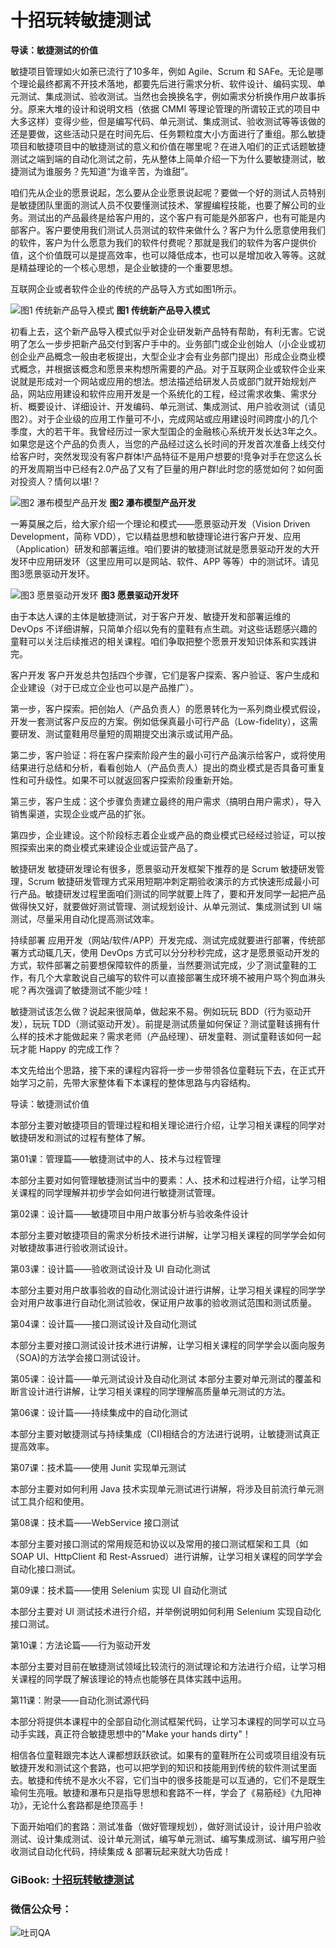 # 十招玩转敏捷测试


**导读：敏捷测试的价值**

敏捷项目管理如火如荼已流行了10多年，例如 Agile、Scrum 和 SAFe。无论是哪个理论最终都离不开技术落地，都要先后进行需求分析、软件设计、编码实现、单元测试、集成测试、验收测试。当然也会换换名字，例如需求分析换作用户故事拆分。原来大堆的设计和说明文档（依据 CMMI 等理论管理的所谓较正式的项目中大多这样）变得少些，但是编写代码、单元测试、集成测试、验收测试等等该做的还是要做，这些活动只是在时间先后、任务颗粒度大小方面进行了重组。那么敏捷项目和敏捷项目中的敏捷测试的意义和价值在哪里呢？在进入咱们的正式话题敏捷测试之端到端的自动化测试之前，先从整体上简单介绍一下为什么要敏捷测试，敏捷测试为谁服务？先知道“为谁辛苦，为谁甜”。

咱们先从企业的愿景说起，怎么要从企业愿景说起呢？要做一个好的测试人员特别是敏捷团队里面的测试人员不仅要懂测试技术、掌握编程技能，也要了解公司的业务。测试出的产品最终是给客户用的，这个客户有可能是外部客户，也有可能是内部客户。客户要使用我们测试人员测试的软件来做什么？客户为什么愿意使用我们的软件，客户为什么愿意为我们的软件付费呢？那就是我们的软件为客户提供价值，这个价值既可以是提高效率，也可以降低成本，也可以是增加收入等等。这就是精益理论的一个核心思想，是企业敏捷的一个重要思想。

互联网企业或者软件企业的传统的产品导入方式如图1所示。

![图1 传统新产品导入模式](http://images.gitbook.cn/9c5c7ce0-3c74-11e8-b910-0bd86df9eb8b)
**图1 传统新产品导入模式**

初看上去，这个新产品导入模式似乎对企业研发新产品特有帮助，有利无害。它说明了怎么一步步把新产品交付到客户手中的。业务部门或企业创始人（小企业或初创企业产品概念一般由老板提出，大型企业才会有业务部门提出）形成企业商业模式概念，并根据该概念和愿景来构想所需要的产品。对于互联网企业或软件企业来说就是形成对一个网站或应用的想法。想法描述给研发人员或部门就开始规划产品，网站应用建设和软件应用开发是一个系统化的工程，经过需求收集、需求分析、概要设计、详细设计、开发编码、单元测试、集成测试、用户验收测试（请见图2）。对于企业级的应用工作量可不小，完成网站或应用建设时间跨度小的几个季度，大的若干年。我曾经历过一家大型国企的金融核心系统开发长达3年之久。如果您是这个产品的负责人，当您的产品经过这么长时间的开发首次准备上线交付给客户时，突然发现没有客户群体!产品特征不是用户想要的!竞争对手在您这么长的开发周期当中已经有2.0产品了又有了巨量的用户群!此时您的感觉如何？如何面对投资人？情何以堪!？

![图2 瀑布模型产品开发](http://images.gitbook.cn/be341f80-3c74-11e8-b910-0bd86df9eb8b)
**图2 瀑布模型产品开发**

一筹莫展之后，给大家介绍一个理论和模式——愿景驱动开发（Vision Driven Development，简称 VDD），它以精益思想和敏捷理论进行客户开发、应用（Application）研发和部署运维。咱们要讲的敏捷测试就是愿景驱动开发的大开发环中应用研发环（这里应用可以是网站、软件、APP 等等）中的测试环。请见图3愿景驱动开发环。

![图3 愿景驱动开发环](http://images.gitbook.cn/d3abba80-3c74-11e8-ad1e-01748e099093)
**图3 愿景驱动开发环**

由于本达人课的主体是敏捷测试，对于客户开发、敏捷开发和部署运维的 DevOps 不详细讲解，只简单介绍以免有的童鞋有点生疏。对这些话题感兴趣的童鞋可以关注后续推迟的相关课程。咱们争取把整个愿景开发知识体系和实践讲完。

客户开发
客户开发总共包括四个步骤，它们是客户探索、客户验证、客户生成和企业建设（对于已成立企业也可以是产品推广）。

第一步，客户探索。把创始人（产品负责人）的愿景转化为一系列商业模式假设，开发一套测试客户反应的方案。例如低保真最小可行产品（Low-fidelity），这需要研发、测试童鞋用尽量短的周期提交出演示或试用产品。

第二步，客户验证：将在客户探索阶段产生的最小可行产品演示给客户，或将使用结果进行总结和分析，看看创始人（产品负责人）提出的商业模式是否具备可重复性和可升级性。如果不可以就返回客户探索阶段重新开始。

第三步，客户生成：这个步骤负责建立最终的用户需求（搞明白用户需求），导入销售渠道，实现企业或产品的扩张。

第四步，企业建设。这个阶段标志着企业或产品的商业模式已经经过验证，可以按照探索出来的商业模式来建设企业或运营产品了。

敏捷研发
敏捷研发理论有很多，愿景驱动开发框架下推荐的是 Scrum 敏捷研发管理，Scrum 敏捷研发管理方式采用短期冲刺定期验收演示的方式快速形成最小可行产品。敏捷研发过程里面咱们测试的同学就要上阵了，要和开发同学一起把产品做得快又好，就要做好测试管理、测试规划设计、从单元测试、集成测试到 UI 端测试，尽量采用自动化提高测试效率。

持续部署
应用开发（网站/软件/APP）开发完成、测试完成就要进行部署，传统部署方式动辄几天，使用 DevOps 方式可以分分秒秒完成，这才是愿景驱动开发的方式，软件部署之前要想保障软件的质量，当然要测试完成，少了测试童鞋的工作，有几个大拿敢说自己编写的软件可以直接部署生成环境不被用户骂个狗血淋头呢？再次强调了敏捷测试不能少哇！

敏捷测试该怎么做？说起来很简单，做起来不易。例如玩玩 BDD（行为驱动开发），玩玩 TDD（测试驱动开发）。前提是测试质量如何保证？测试童鞋该拥有什么样的技术才能做起来？需求老师（产品经理）、研发童鞋、测试童鞋该如何一起玩才能 Happy 的完成工作？

本文先给出个思路，接下来的课程内容将一步一步带领各位童鞋玩下去，在正式开始学习之前，先带大家整体看下本课程的整体思路与内容结构。

导读：敏捷测试价值

本部分主要对敏捷项目的管理过程和相关理论进行介绍，让学习相关课程的同学对敏捷研发和测试的过程有整体了解。

第01课：管理篇——敏捷测试中的人、技术与过程管理

本部分主要对如何管理敏捷测试当中的要素：人、技术和过程进行介绍，让学习相关课程的同学理解并初步学会如何进行敏捷测试管理。

第02课：设计篇——敏捷项目中用户故事分析与验收条件设计

本部分主要对敏捷项目的需求分析技术进行讲解，让学习相关课程的同学学会如何对敏捷故事进行验收测试设计。

第03课：设计篇——验收测试设计及 UI 自动化测试

本部分主要对用户故事验收的自动化测试设计进行讲解，让学习相关课程的同学学会对用户故事进行自动化测试验收，保证用户故事的验收测试范围和测试质量。

第04课：设计篇——接口测试设计及自动化测试

本部分主要对接口测试设计技术进行讲解，让学习相关课程的同学学会以面向服务（SOA)的方法学会接口测试设计。

第05课：设计篇——单元测试设计及自动化测试 本部分主要对单元测试的覆盖和断言设计进行讲解，让学习相关课程的同学理解高质量单元测试的方法。

第06课：设计篇——持续集成中的自动化测试

本部分主要对敏捷测试与持续集成（CI)相结合的方法进行说明，让敏捷测试真正提高效率。

第07课：技术篇——使用 Junit 实现单元测试

本部分主要对如何利用 Java 技术实现单元测试进行讲解，将涉及目前流行单元测试工具介绍和使用。

第08课：技术篇——WebService 接口测试

本部分主要对接口测试的常用规范和协议以及常用的接口测试框架和工具（如 SOAP UI、HttpClient 和 Rest-Assrued）进行讲解，让学习相关课程的同学学会自动化接口测试。

第09课：技术篇——使用 Selenium 实现 UI 自动化测试

本部分主要对 UI 测试技术进行介绍，并举例说明如何利用 Selenium 实现自动化接口测试。

第10课：方法论篇——行为驱动开发

本部分主要对目前在敏捷测试领域比较流行的测试理论和方法进行介绍，让学习相关课程的同学既了解该理论的特点也能够在具体实践中运用。

第11课：附录——自动化测试源代码

本部分将提供本课程中的全部自动化测试框架代码，让学习本课程的同学可以立马动手实践，真正符合敏捷思想中的"Make your hands dirty"！

相信各位童鞋跟完本达人课都想跃跃欲试。如果有的童鞋所在公司或项目组没有玩敏捷开发和测试这个套路，也可以把学到的知识和技能用到传统的软件测试里面去。敏捷和传统不是水火不容，它们当中的很多技能是可以互通的，它们不是既生瑜何生亮哦。敏捷和瀑布只是指导思想和套路不一样，学会了《易筋经》《九阳神功》，无论什么套路都是绝顶高手！

下面开始咱们的套路：测试准备（做好管理规划），做好测试设计，设计用户验收测试、设计集成测试、设计单元测试，编写单元测试、编写集成测试、编写用户验收测试自动化代码，持续集成 & 部署玩起来就大功告成！

### GiBook: [十招玩转敏捷测试](http://gitbook.cn/gitchat/column/5aebe3ea4eb5f845a0773ddb#catalog)
### 微信公众号：
![吐司QA](https://wx1.sinaimg.cn/large/d99b41d3ly1fr31yvz1qyj2076076mxm.jpg)

